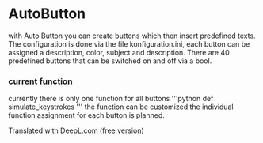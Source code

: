 # AutoButton
 with Auto Button you can create buttons which then insert predefined texts. 
 The configuration is done via the file konfiguration.ini, each button can be assigned a description, color, subject and description. 
 There are 40 predefined buttons that can be switched on and off via a bool. 

### current function 
  currently there is only one function for all buttons 
  '''python 
  def simulate_keystrokes
  '''
  the function can be customized the individual function assignment for each button is planned. 

Translated with DeepL.com (free version)
